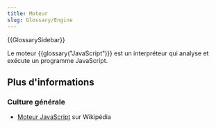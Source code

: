 ```yaml
---
title: Moteur
slug: Glossary/Engine
---
```


{{GlossarySidebar}}

Le moteur {{glossary("JavaScript")}} est un interpréteur qui analyse et exécute un programme JavaScript.

## Plus d'informations

### Culture générale

- [Moteur JavaScript](https://fr.wikipedia.org/wiki/Moteur_JavaScript) sur Wikipédia
